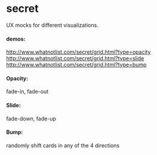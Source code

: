 secret
=======

UX mocks for different visualizations.

#### demos:

http://www.whatnotlist.com/secret/grid.html?type=opacity
http://www.whatnotlist.com/secret/grid.html?type=slide
http://www.whatnotlist.com/secret/grid.html?type=bump


#### Opacity:

fade-in, fade-out

#### Slide:

fade-down, fade-up

#### Bump:

randomly shift cards in any of the 4 directions